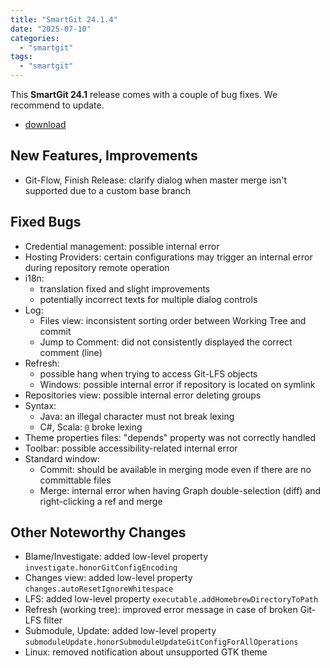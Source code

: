 ```yaml
---
title: "SmartGit 24.1.4"
date: "2025-07-10"
categories:
  - "smartgit"
tags:
  - "smartgit"
---
```


This **SmartGit 24.1** release comes with a couple of bug fixes.
We recommend to update.

- [download](https://www.syntevo.com/smartgit/download/)

## New Features, Improvements
- Git-Flow, Finish Release: clarify dialog when master merge isn't supported due to a custom base branch

## Fixed Bugs
- Credential management: possible internal error
- Hosting Providers: certain configurations may trigger an internal error during repository remote operation
- i18n:
	- translation fixed and slight improvements
	- potentially incorrect texts for multiple dialog controls
- Log:
	- Files view: inconsistent sorting order between Working Tree and commit
	- Jump to Comment: did not consistently displayed the correct comment (line)
- Refresh:
	- possible hang when trying to access Git-LFS objects
	- Windows: possible internal error if repository is located on symlink
- Repositories view: possible internal error deleting groups
- Syntax:
	- Java: an illegal character must not break lexing
	- C#, Scala: `@` broke lexing
- Theme properties files: "depends" property was not correctly handled
- Toolbar: possible accessibility-related internal error
- Standard window:
	- Commit: should be available in merging mode even if there are no committable files
	- Merge: internal error when having Graph double-selection (diff) and right-clicking a ref and merge

## Other Noteworthy Changes
- Blame/Investigate: added low-level property `investigate.honorGitConfigEncoding`
- Changes view: added low-level property `changes.autoResetIgnoreWhitespace`
- LFS: added low-level property `executable.addHomebrewDirectoryToPath`
- Refresh (working tree): improved error message in case of broken Git-LFS filter
- Submodule, Update: added low-level property `submoduleUpdate.honorSubmoduleUpdateGitConfigForAllOperations`
- Linux: removed notification about unsupported GTK theme
